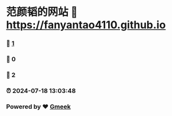# 范颜韬的网站 :link: https://fanyantao4110.github.io 
### :page_facing_up: [1](https://fanyantao4110.github.io/tag.html) 
### :speech_balloon: 0 
### :hibiscus: 2 
### :alarm_clock: 2024-07-18 13:03:48 
### Powered by :heart: [Gmeek](https://github.com/Meekdai/Gmeek)
